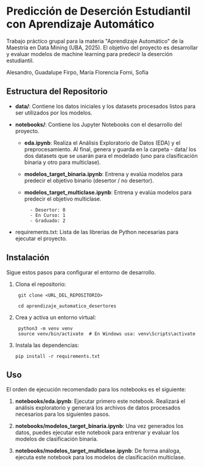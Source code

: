 # Predicción de Deserción Estudiantil con Aprendizaje Automático

Trabajo práctico grupal para la materia "Aprendizaje Automático" de la Maestría en Data Mining (UBA, 2025). El objetivo del proyecto es desarrollar y evaluar modelos de machine learning para predecir la deserción estudiantil.

Alesandro, Guadalupe
Firpo, María Florencia
Forni, Sofía


## Estructura del Repositorio

- **data/**: Contiene los datos iniciales y los datasets procesados listos para ser utilizados por los modelos.
- **notebooks/**: Contiene los Jupyter Notebooks con el desarrollo del proyecto.

    -   **eda.ipynb**: Realiza el Análisis Exploratorio de Datos (EDA) y el preprocesamiento. Al final, genera y guarda en la carpeta - data/ los dos datasets que se usarán para el modelado (uno para clasificación binaria y otro para multiclase).
    - **modelos_target_binaria.ipynb**: Entrena y evalúa modelos para predecir el objetivo binario (desertor / no desertor).
    - **modelos_target_multiclase.ipynb**: Entrena y evalúa modelos para predecir el objetivo multiclase.
  
            - Desertor: 0
            - En Curso: 1
            - Graduado: 2

- requirements.txt: Lista de las librerías de Python necesarias para ejecutar el proyecto.

## Instalación
Sigue estos pasos para configurar el entorno de desarrollo.


1. Clona el repositorio:

        git clone <URL_DEL_REPOSITORIO>

        cd aprendizaje_automatico_desertores


2. Crea y activa un entorno virtual:
   
        python3 -m venv venv
        source venv/bin/activate  # En Windows usa: venv\Scripts\activate


4. Instala las dependencias:

       pip install -r requirements.txt


## Uso

El orden de ejecución recomendado para los notebooks es el siguiente:

1. **notebooks/eda.ipynb**: Ejecutar primero este notebook. Realizará el análisis exploratorio y generará los archivos de datos procesados necesarios para los siguientes pasos.
   
2. **notebooks/modelos_target_binaria.ipynb**: Una vez generados los datos, puedes ejecutar este notebook para entrenar y evaluar los modelos de clasificación binaria.
   
3. **notebooks/modelos_target_multiclase.ipynb**: De forma análoga, ejecuta este notebook para los modelos de clasificación multiclase.
